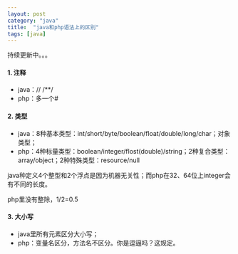 ```yaml
---
layout: post
category: "java"
title:  "java和php语法上的区别"
tags: [java]
---
```

持续更新中。。。

#### 1. 注释

* java：// /**/
* php：多一个#

#### 2. 类型

* java：8种基本类型：int/short/byte/boolean/float/double/long/char；对象类型；
* php：4种标量类型：boolean/integer/flost(double)/string；2种复合类型：array/object；2种特殊类型：resource/null

java种定义4个整型和2个浮点是因为机器无关性；而php在32、64位上integer会有不同的长度。

php里没有整除，1/2=0.5

#### 3. 大小写

* java里所有元素区分大小写；
* php：变量名区分，方法名不区分。你是逗逼吗？这规定。